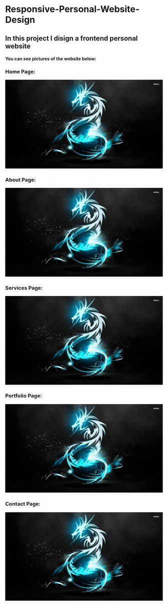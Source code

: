 # Responsive-Personal-Website-Design

<h2>In this project I disign a frontend personal website </h2>
<h4>You can see pictures of the website below: </h4>

<h3>Home Page: </h3>
<img src="images/dragon.jpg" alt="">

<h3>About Page: </h3>
<img src="images/dragon.jpg" alt="">

<h3>Services Page: </h3>
<img src="images/dragon.jpg" alt="">

<h3>Portfolio Page: </h3>
<img src="images/dragon.jpg" alt="">

<h3>Contact Page: </h3>
<img src="images/dragon.jpg" alt="">